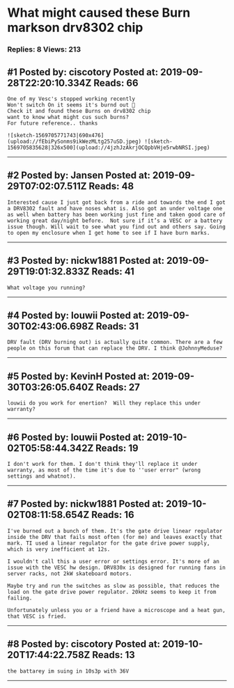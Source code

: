 # What might caused these Burn markson drv8302 chip

### Replies: 8 Views: 213

## \#1 Posted by: ciscotory Posted at: 2019-09-28T22:20:10.334Z Reads: 66

```
One of my Vesc's stopped working recently
Won't switch On it seems it's burnd out 🥺
Check it and found these Burns on drv8302 chip
want to know what might cus such burns? 
For future reference.. thanks

![sketch-1569705771743|690x476](upload://fEbiPySonms9ikWezMLtg257uSD.jpeg) ![sketch-1569705835628|326x500](upload://4jzhJzAkrjOCQpbVHje5rwbNRSI.jpeg)
```

---
## \#2 Posted by: Jansen Posted at: 2019-09-29T07:02:07.511Z Reads: 48

```
Interested cause I just got back from a ride and towards the end I got a DRV8302 fault and have noses what is. Also got an under voltage one as well when battery has been working just fine and taken good care of working great day/night before.  Not sure if it’s a VESC or a battery issue though. Will wait to see what you find out and others say. Going to open my enclosure when I get home to see if I have burn marks.
```

---
## \#3 Posted by: nickw1881 Posted at: 2019-09-29T19:01:32.833Z Reads: 41

```
What voltage you running?
```

---
## \#4 Posted by: louwii Posted at: 2019-09-30T02:43:06.698Z Reads: 31

```
DRV fault (DRV burning out) is actually quite common. There are a few people on this forum that can replace the DRV. I think @JohnnyMeduse?
```

---
## \#5 Posted by: KevinH Posted at: 2019-09-30T03:26:05.640Z Reads: 27

```
louwii do you work for enertion?  Will they replace this under warranty?
```

---
## \#6 Posted by: louwii Posted at: 2019-10-02T05:58:44.342Z Reads: 19

```
I don't work for them. I don't think they'll replace it under warranty, as most of the time it's due to ''user error" (wrong settings and whatnot).
```

---
## \#7 Posted by: nickw1881 Posted at: 2019-10-02T08:11:58.654Z Reads: 16

```
I've burned out a bunch of them. It's the gate drive linear regulator inside the DRV that fails most often (for me) and leaves exactly that mark. TI used a linear regulator for the gate drive power supply, which is very inefficient at 12s.

I wouldn't call this a user error or settings error. It's more of an issue with the VESC hw design. DRV830x is designed for running fans in server racks, not 2kW skateboard motors.

Maybe try and run the switches as slow as possible, that reduces the load on the gate drive power regulator. 20kHz seems to keep it from failing. 

Unfortunately unless you or a friend have a microscope and a heat gun, that VESC is fried.
```

---
## \#8 Posted by: ciscotory Posted at: 2019-10-20T17:44:22.758Z Reads: 13

```
the battarey im suing in 10s3p with 36V
```

---
